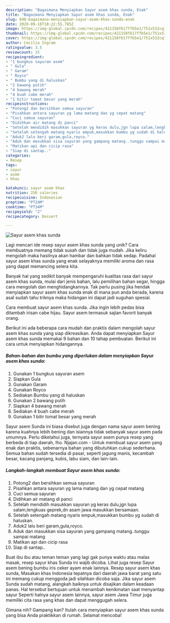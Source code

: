 ```yaml
---
description: "Bagaimana Menyiapkan Sayur asem khas sunda, Enak"
title: "Bagaimana Menyiapkan Sayur asem khas sunda, Enak"
slug: 698-bagaimana-menyiapkan-sayur-asem-khas-sunda-enak
date: 2020-09-16T18:22:55.785Z
image: https://img-global.cpcdn.com/recipes/421158f617ffb5e1/751x532cq70/sayur-asem-khas-sunda-foto-resep-utama.jpg
thumbnail: https://img-global.cpcdn.com/recipes/421158f617ffb5e1/751x532cq70/sayur-asem-khas-sunda-foto-resep-utama.jpg
cover: https://img-global.cpcdn.com/recipes/421158f617ffb5e1/751x532cq70/sayur-asem-khas-sunda-foto-resep-utama.jpg
author: Cecilia Ingram
ratingvalue: 3.5
reviewcount: 15
recipeingredient:
- "1 bungkus sayuran asem"
- " Gula"
- " Garam"
- " Royco"
- " Bumbu yang di haluskan"
- "2 bawang putih"
- "4 bawang merah"
- "4 buah cabe merah"
- "1 bitir tomat besar yang merah"
recipeinstructions:
- "Potong2 dan bersihkan semua sayuran"
- "Pisahkan antara sayuran yg lama matang dan yg cepat matang"
- "Cuci semua sayuran"
- "Didihkan air matang di panci"
- "Setelah mendidih masukkan sayuran yg keras dulu,jgn lupa salam,lengkuas geprek,dn asam jawa masukkan bersamaan."
- "Setelah setengah matang nyaris empuk,masukkan bumbu yg sudah di haluskan."
- "Aduk2 lalu beri garam,gula,royco."
- "Aduk dan masukkan sisa sayuran yang gampang matang..tunggu sampai matang"
- "Matikan api dan cicip rasa"
- "Siap di santap.."
categories:
- Resep
tags:
- sayur
- asem
- khas

katakunci: sayur asem khas 
nutrition: 256 calories
recipecuisine: Indonesian
preptime: "PT24M"
cooktime: "PT34M"
recipeyield: "2"
recipecategory: Dessert

---
```



![Sayur asem khas sunda](https://img-global.cpcdn.com/recipes/421158f617ffb5e1/751x532cq70/sayur-asem-khas-sunda-foto-resep-utama.jpg)

Lagi mencari ide resep sayur asem khas sunda yang unik? Cara membuatnya memang tidak susah dan tidak juga mudah. Jika keliru mengolah maka hasilnya akan hambar dan bahkan tidak sedap. Padahal sayur asem khas sunda yang enak selayaknya memiliki aroma dan rasa yang dapat memancing selera kita.

Banyak hal yang sedikit banyak mempengaruhi kualitas rasa dari sayur asem khas sunda, mulai dari jenis bahan, lalu pemilihan bahan segar, hingga cara mengolah dan menghidangkannya. Tak perlu pusing jika hendak menyiapkan sayur asem khas sunda enak di mana pun anda berada, karena asal sudah tahu triknya maka hidangan ini dapat jadi suguhan spesial.

Cara membuat sayur asem khas sunda. Jika ingin lebih pedas bisa ditambah irisan cabe hijau. Sayur asem termasuk sajian favorit banyak orang.


Berikut ini ada beberapa cara mudah dan praktis dalam mengolah sayur asem khas sunda yang siap dikreasikan. Anda dapat menyiapkan Sayur asem khas sunda memakai 9 bahan dan 10 tahap pembuatan. Berikut ini cara untuk menyiapkan hidangannya.

<!--inarticleads1-->

##### Bahan-bahan dan bumbu yang diperlukan dalam menyiapkan Sayur asem khas sunda:

1. Gunakan 1 bungkus sayuran asem
1. Siapkan  Gula
1. Gunakan  Garam
1. Gunakan  Royco
1. Sediakan  Bumbu yang di haluskan
1. Gunakan 2 bawang putih
1. Siapkan 4 bawang merah
1. Sediakan 4 buah cabe merah
1. Gunakan 1 bitir tomat besar yang merah


Sayur asem Sunda ini biasa disebut juga dengan nama sayur asem bening karena kuahnya lebih bening dan isiannya tidak sebanyak sayur asem pada umumnya. Perlu diketahui juga, ternyata sayur asem punya resep yang berbeda di tiap daerah, lho. Njajan.com - Untuk membuat sayur asem yang enak dan praktis, sebenarnya bahan yang dibutuhkan cukup sederhana. Semua bahan sudah tersedia di pasar, seperti jagung manis, kecambah besar, kacang panjang, kubis, labu siam, dan lain-lain. 

<!--inarticleads2-->

##### Langkah-langkah membuat Sayur asem khas sunda:

1. Potong2 dan bersihkan semua sayuran
1. Pisahkan antara sayuran yg lama matang dan yg cepat matang
1. Cuci semua sayuran
1. Didihkan air matang di panci
1. Setelah mendidih masukkan sayuran yg keras dulu,jgn lupa salam,lengkuas geprek,dn asam jawa masukkan bersamaan.
1. Setelah setengah matang nyaris empuk,masukkan bumbu yg sudah di haluskan.
1. Aduk2 lalu beri garam,gula,royco.
1. Aduk dan masukkan sisa sayuran yang gampang matang..tunggu sampai matang
1. Matikan api dan cicip rasa
1. Siap di santap..


Buat ibu ibu atau teman teman yang lagi gak punya waktu atau malas masak, resep sayur khas Sunda ini wajib dicoba. Lihat juga resep Sayur asem bening bumbu iris ceker ayam enak lainnya. Resep sayur asem khas sunda, Masakan khas Indonesia tepatnya dari daerah jawa barat yang satu ini memang cukup menggoda jadi silahkan dicoba saja. Jika sayur asem Sunda sudah matang, alangkah baiknya untuk disajikan dalam keadaan panas. Hal tersebut bertujuan untuk menambah kenikmatan saat menyantap sayur Seperti halnya sayur asem lainnya, sayur asem Jawa Timur juga memiliki cita rasa yang khas dan dapat menggugah selera. 

Gimana nih? Gampang kan? Itulah cara menyiapkan sayur asem khas sunda yang bisa Anda praktikkan di rumah. Selamat mencoba!
